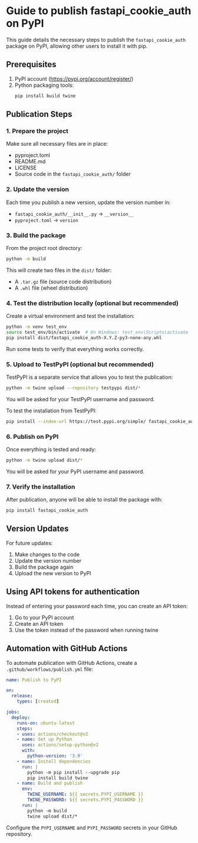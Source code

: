 # Guide to publish fastapi_cookie_auth on PyPI

This guide details the necessary steps to publish the `fastapi_cookie_auth` package on PyPI, allowing other users to install it with pip.

## Prerequisites

1. PyPI account (https://pypi.org/account/register/)
2. Python packaging tools:
   ```bash
   pip install build twine
   ```

## Publication Steps

### 1. Prepare the project

Make sure all necessary files are in place:
- pyproject.toml
- README.md
- LICENSE
- Source code in the `fastapi_cookie_auth/` folder

### 2. Update the version

Each time you publish a new version, update the version number in:
- `fastapi_cookie_auth/__init__.py` → `__version__`
- `pyproject.toml` → `version`

### 3. Build the package

From the project root directory:

```bash
python -m build
```

This will create two files in the `dist/` folder:
- A `.tar.gz` file (source code distribution)
- A `.whl` file (wheel distribution)

### 4. Test the distribution locally (optional but recommended)

Create a virtual environment and test the installation:

```bash
python -m venv test_env
source test_env/bin/activate  # On Windows: test_env\Scripts\activate
pip install dist/fastapi_cookie_auth-X.Y.Z-py3-none-any.whl
```

Run some tests to verify that everything works correctly.

### 5. Upload to TestPyPI (optional but recommended)

TestPyPI is a separate service that allows you to test the publication:

```bash
python -m twine upload --repository testpypi dist/*
```

You will be asked for your TestPyPI username and password.

To test the installation from TestPyPI:

```bash
pip install --index-url https://test.pypi.org/simple/ fastapi_cookie_auth
```

### 6. Publish on PyPI

Once everything is tested and ready:

```bash
python -m twine upload dist/*
```

You will be asked for your PyPI username and password.

### 7. Verify the installation

After publication, anyone will be able to install the package with:

```bash
pip install fastapi_cookie_auth
```

## Version Updates

For future updates:

1. Make changes to the code
2. Update the version number
3. Build the package again
4. Upload the new version to PyPI

## Using API tokens for authentication

Instead of entering your password each time, you can create an API token:

1. Go to your PyPI account
2. Create an API token
3. Use the token instead of the password when running twine

## Automation with GitHub Actions

To automate publication with GitHub Actions, create a `.github/workflows/publish.yml` file:

```yaml
name: Publish to PyPI

on:
  release:
    types: [created]

jobs:
  deploy:
    runs-on: ubuntu-latest
    steps:
    - uses: actions/checkout@v2
    - name: Set up Python
      uses: actions/setup-python@v2
      with:
        python-version: '3.9'
    - name: Install dependencies
      run: |
        python -m pip install --upgrade pip
        pip install build twine
    - name: Build and publish
      env:
        TWINE_USERNAME: ${{ secrets.PYPI_USERNAME }}
        TWINE_PASSWORD: ${{ secrets.PYPI_PASSWORD }}
      run: |
        python -m build
        twine upload dist/*
```

Configure the `PYPI_USERNAME` and `PYPI_PASSWORD` secrets in your GitHub repository.
